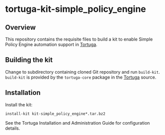 # tortuga-kit-simple_policy_engine

## Overview

This repository contains the requisite files to build a kit
to enable Simple Policy Engine automation support in [Tortuga][].

## Building the kit

Change to subdirectory containing cloned Git repository and run `build-kit`.
`build-kit` is provided by the `tortuga-core` package in the [Tortuga][] source.

## Installation

Install the kit:

```shell
install-kit kit-simple_policy_engine*.tar.bz2
```

See the Tortuga Installation and Administration Guide for configuration
details.

[Tortuga]: https://github.com/UnivaCorporation/tortuga "Tortuga"
